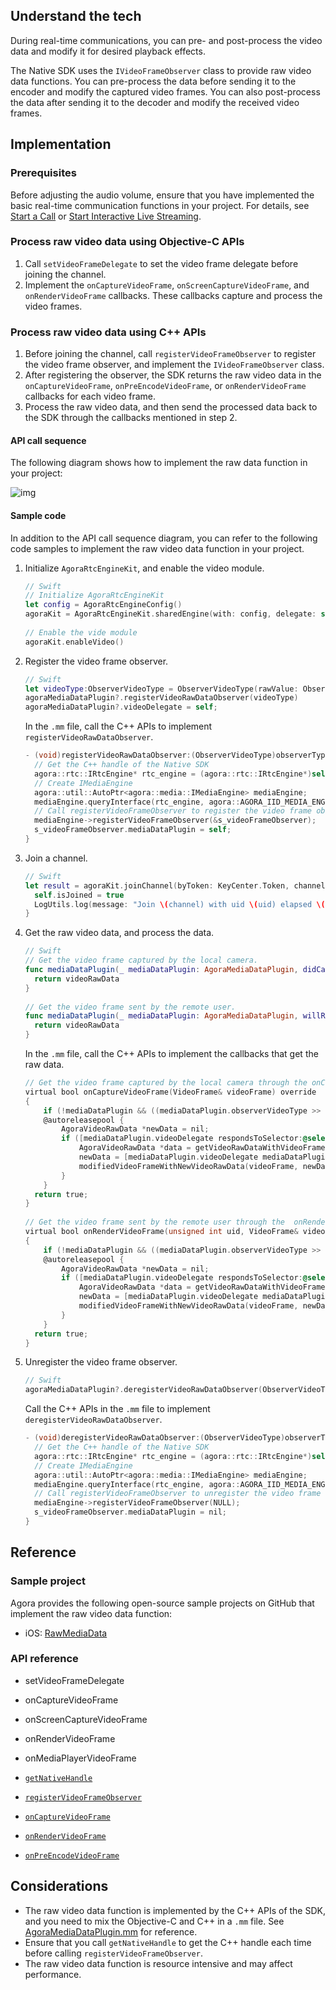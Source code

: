 ## Understand the tech

During real-time communications, you can pre- and post-process the video data and modify it for desired playback effects.

The Native SDK uses the `IVideoFrameObserver` class to provide raw video data functions. You can pre-process the data before sending it to the encoder and modify the captured video frames. You can also post-process the data after sending it to the decoder and modify the received video frames.

## Implementation

### Prerequisites

Before adjusting the audio volume, ensure that you have implemented the basic real-time communication functions in your project. For details, see [Start a Call](start_call_ios) or [Start Interactive Live Streaming](start_live_ios).

### Process raw video data using Objective-C APIs

1. Call `setVideoFrameDelegate` to set the video frame delegate before joining the channel.
2. Implement the `onCaptureVideoFrame`, `onScreenCaptureVideoFrame`, and `onRenderVideoFrame` callbacks. These callbacks capture and process the video frames.

### Process raw video data using C++ APIs

1. Before joining the channel, call `registerVideoFrameObserver` to register the video frame observer, and implement the `IVideoFrameObserver` class.
2. After registering the observer, the SDK returns the raw video data in the `onCaptureVideoFrame`, `onPreEncodeVideoFrame`, or `onRenderVideoFrame`  callbacks for each video frame.
3. Process the raw video data, and then send the processed data back to the SDK through the callbacks mentioned in step 2.

#### API call sequence

The following diagram shows how to implement the raw data function in your project:

![img](https://web-cdn.agora.io/docs-files/1578466906009)

#### Sample code

In addition to the API call sequence diagram, you can refer to the following code samples to implement the raw video data function in your project.

1. Initialize `AgoraRtcEngineKit`, and enable the video module.

   ```swift
   // Swift
   // Initialize AgoraRtcEngineKit
   let config = AgoraRtcEngineConfig()
   agoraKit = AgoraRtcEngineKit.sharedEngine(with: config, delegate: self)
    
   // Enable the vide module
   agoraKit.enableVideo()
   ```

2. Register the video frame observer.

   ```swift
   // Swift
   let videoType:ObserverVideoType = ObserverVideoType(rawValue: ObserverVideoType.captureVideo.rawValue | ObserverVideoType.renderVideo.rawValue | ObserverVideoType.preEncodeVideo.rawValue)
   agoraMediaDataPlugin?.registerVideoRawDataObserver(videoType)
   agoraMediaDataPlugin?.videoDelegate = self;
   ```

   In the `.mm` file, call the C++ APIs to implement `registerVideoRawDataObserver`.

   ```objective-c
   - (void)registerVideoRawDataObserver:(ObserverVideoType)observerType {
     // Get the C++ handle of the Native SDK
     agora::rtc::IRtcEngine* rtc_engine = (agora::rtc::IRtcEngine*)self.agoraKit.getNativeHandle;
     // Create IMediaEngine
     agora::util::AutoPtr<agora::media::IMediaEngine> mediaEngine;
     mediaEngine.queryInterface(rtc_engine, agora::AGORA_IID_MEDIA_ENGINE);
     // Call registerVideoFrameObserver to register the video frame observer
     mediaEngine->registerVideoFrameObserver(&s_videoFrameObserver);
     s_videoFrameObserver.mediaDataPlugin = self;
   }
   ```

3. Join a channel.

   ```swift
   // Swift
   let result = agoraKit.joinChannel(byToken: KeyCenter.Token, channelId: channelName, info: nil, uid: 0) {[unowned self] (channel, uid, elapsed) -> Void in
     self.isJoined = true
     LogUtils.log(message: "Join \(channel) with uid \(uid) elapsed \(elapsed)ms", level: .info)
   }
   ```

4. Get the raw video data, and process the data.

   ```swift
   // Swift
   // Get the video frame captured by the local camera.
   func mediaDataPlugin(_ mediaDataPlugin: AgoraMediaDataPlugin, didCapturedVideoRawData videoRawData: AgoraVideoRawData) -> AgoraVideoRawData {
     return videoRawData
   }
    
   // Get the video frame sent by the remote user.
   func mediaDataPlugin(_ mediaDataPlugin: AgoraMediaDataPlugin, willRenderVideoRawData videoRawData: AgoraVideoRawData, ofUid uid: uint) -> AgoraVideoRawData {
     return videoRawData
   }
   ```

   In the `.mm` file, call the C++ APIs to implement the callbacks that get the raw data.

   ```objective-c
   // Get the video frame captured by the local camera through the onCaptureVideoFrame callback
   virtual bool onCaptureVideoFrame(VideoFrame& videoFrame) override
   {
       if (!mediaDataPlugin && ((mediaDataPlugin.observerVideoType >> 0) == 0)) return true;
       @autoreleasepool {
           AgoraVideoRawData *newData = nil;
           if ([mediaDataPlugin.videoDelegate respondsToSelector:@selector(mediaDataPlugin:didCapturedVideoRawData:)]) {
               AgoraVideoRawData *data = getVideoRawDataWithVideoFrame(videoFrame);
               newData = [mediaDataPlugin.videoDelegate mediaDataPlugin:mediaDataPlugin didCapturedVideoRawData:data];
               modifiedVideoFrameWithNewVideoRawData(videoFrame, newData);
           }
       }
     return true;
   }
    
   // Get the video frame sent by the remote user through the  onRenderVideoFrame callback
   virtual bool onRenderVideoFrame(unsigned int uid, VideoFrame& videoFrame) override
   {
       if (!mediaDataPlugin && ((mediaDataPlugin.observerVideoType >> 1) == 0)) return true;
       @autoreleasepool {
           AgoraVideoRawData *newData = nil;
           if ([mediaDataPlugin.videoDelegate respondsToSelector:@selector(mediaDataPlugin:willRenderVideoRawData:ofUid:)]) {
               AgoraVideoRawData *data = getVideoRawDataWithVideoFrame(videoFrame);
               newData = [mediaDataPlugin.videoDelegate mediaDataPlugin:mediaDataPlugin willRenderVideoRawData:data ofUid:uid];
               modifiedVideoFrameWithNewVideoRawData(videoFrame, newData);
           }
       }
     return true;
   }
   ```

5. Unregister the video frame observer.

   ```swift
   // Swift
   agoraMediaDataPlugin?.deregisterVideoRawDataObserver(ObserverVideoType(rawValue: 0))
   ```

   Call the C++ APIs in the `.mm` file to implement `deregisterVideoRawDataObserver`.

   ```objective-c
   - (void)deregisterVideoRawDataObserver:(ObserverVideoType)observerType {
     // Get the C++ handle of the Native SDK
     agora::rtc::IRtcEngine* rtc_engine = (agora::rtc::IRtcEngine*)self.agoraKit.getNativeHandle;
     // Create IMediaEngine
     agora::util::AutoPtr<agora::media::IMediaEngine> mediaEngine;
     mediaEngine.queryInterface(rtc_engine, agora::AGORA_IID_MEDIA_ENGINE);
     // Call registerVideoFrameObserver to unregister the video frame observer
     mediaEngine->registerVideoFrameObserver(NULL);
     s_videoFrameObserver.mediaDataPlugin = nil;
   }
   ```

## Reference

### Sample project

Agora provides the following open-source sample projects on GitHub that implement the raw video data function:

- iOS: [RawMediaData](https://github.com/AgoraIO/API-Examples/blob/master/iOS/APIExample/Examples/Advanced/RawMediaData/RawMediaData.swift)

### API reference

- setVideoFrameDelegate 	

- onCaptureVideoFrame 
- onScreenCaptureVideoFrame 	
- onRenderVideoFrame 	
- onMediaPlayerVideoFrame

- [`getNativeHandle`](./API%20Reference/oc/Classes/AgoraRtcEngineKit.html#//api/name/getNativeHandle)
- [`registerVideoFrameObserver`](./API%20Reference/cpp/classagora_1_1media_1_1_i_media_engine.html#a5eee4dfd1fd46e4a865feba163f3c5de)
- [`onCaptureVideoFrame`](./API%20Reference/cpp/classagora_1_1media_1_1_i_video_frame_observer.html#a915c673aec879dcc2b08246bb2fcf49a)
- [`onRenderVideoFrame`](./API%20Reference/cpp/classagora_1_1media_1_1_i_video_frame_observer.html#a966ed2459b6887c52112af638bc27c14)
- [`onPreEncodeVideoFrame`](./API%20Reference/cpp/classagora_1_1media_1_1_i_video_frame_observer.html#a2be41cdde19fcc0f365d4eb14a963e1c)

## Considerations

- The raw video data function is implemented by the C++ APIs of the SDK, and you need to mix the Objective-C and C++ in a `.mm` file. See [AgoraMediaDataPlugin.mm](https://github.com/AgoraIO/API-Examples/blob/master/iOS/APIExample/Common/RawDataApi/AgoraMediaDataPlugin.mm) for reference.
- Ensure that you call `getNativeHandle` to get the C++ handle each time before calling `registerVideoFrameObserver`.
- The raw video data function is resource intensive and may affect performance.